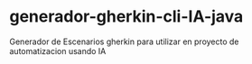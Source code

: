 # generador-gherkin-cli-IA-java
Generador de Escenarios gherkin para utilizar en proyecto de automatizacion usando IA
